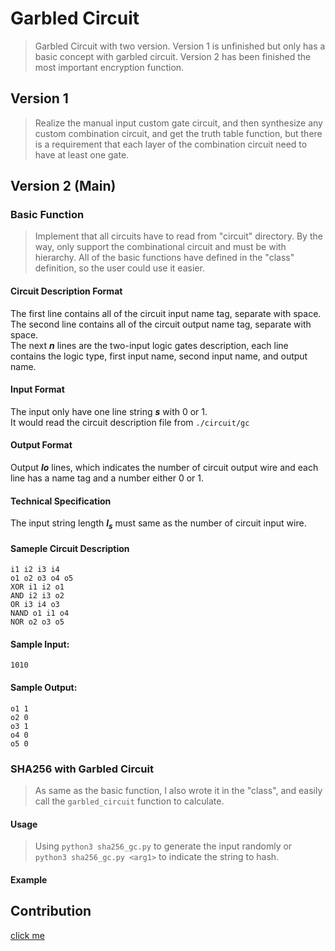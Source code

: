# **Garbled Circuit**

> Garbled Circuit with two version. Version 1 is unfinished but only has a basic concept with garbled circuit.
> Version 2 has been finished the most important encryption function.

## Version 1
> Realize the manual input custom gate circuit, and then synthesize any custom combination circuit, and get the truth table function, but there is a requirement that each layer of the combination circuit need to have at least one gate.

## Version 2 (Main)
### Basic Function
> Implement that all circuits have to read from "circuit" directory. By the way, only support the combinational circuit and must be with hierarchy. All of the basic functions have defined in the "class" definition, so the user could use it easier.

#### Circuit Description Format
The first line contains all of the circuit input name tag, separate with space.  
The second line contains all of the circuit output name tag, separate with space.  
The next ***n*** lines are the two-input logic gates description, each line contains the logic type, first input name, second input name, and output name.

#### Input Format
The input only have one line string ***s*** with 0 or 1.  
It would read the circuit description file from `./circuit/gc`

#### Output Format
Output ***lo*** lines, which indicates the number of circuit output wire and each line has a name tag and a number either 0 or 1.

#### Technical Specification
The input string length ***l<sub>s</sub>*** must same as the number of circuit input wire.

#### Sameple Circuit Description
```
i1 i2 i3 i4
o1 o2 o3 o4 o5
XOR i1 i2 o1
AND i2 i3 o2
OR i3 i4 o3
NAND o1 i1 o4
NOR o2 o3 o5
```

#### Sample Input:
```
1010
```

#### Sample Output:
```
o1 1
o2 0
o3 1
o4 0
o5 0
```

### SHA256 with Garbled Circuit
> As same as the basic function, I also wrote it in the "class", and easily call the `garbled_circuit` function to calculate.

#### Usage
> Using `python3 sha256_gc.py` to generate the input randomly or `python3 sha256_gc.py <arg1>` to indicate the string to hash.

#### Example

## Contribution
[click me](https://hackmd.io/@edDnIx-xTO2Y79IC9tqYgg/B1wep6z9r)
